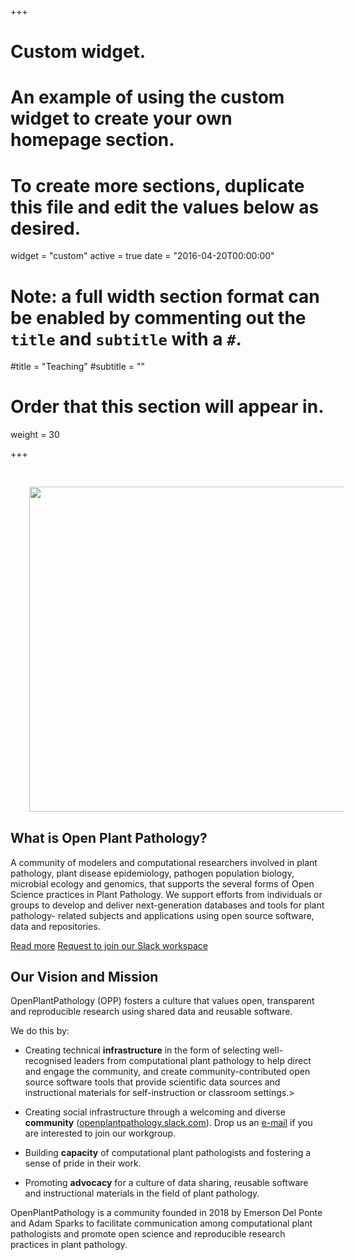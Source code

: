 +++
# Custom widget.
# An example of using the custom widget to create your own homepage section.
# To create more sections, duplicate this file and edit the values below as desired.
widget = "custom"
active = true
date = "2016-04-20T00:00:00"

# Note: a full width section format can be enabled by commenting out the `title` and `subtitle` with a `#`.
#title = "Teaching"
#subtitle = ""

# Order that this section will appear in.
weight = 30

+++

<img src = "/img/headers/opp-about.svg" width=520 align = left
style = "margin: 30px">

<h2> What is Open Plant Pathology?</h2>

<p>A community of modelers and computational researchers involved in plant
pathology, plant disease epidemiology, pathogen population biology, microbial
ecology and genomics, that supports the several forms of Open Science
practices in Plant Pathology. We support efforts from individuals or groups
to develop and deliver next-generation databases and tools for plant pathology-
related subjects and applications using open source software, data and
repositories.</p>

<p><a href="post/2018-01-08-first-post-community-call/" class="btn btn-primary
 btn-outline">Read more</a> <a href="mailto:openplantpathology@gmail.com"
 class="btn btn-primary btn-outline" subject= "Interested to join your Slack
Workgroup">Request to join our Slack workspace</a></p>

<h2>Our Vision and Mission</h2>

<p>OpenPlantPathology (OPP) fosters a culture that values open, transparent and
reproducible research using shared data and reusable software.</p>

<p>We do this by:</p>

<ul>
<li><p>Creating technical <strong>infrastructure</strong> in the form of
selecting well-recognised leaders from computational plant pathology to help
direct and engage the community, and create community-contributed open source
software tools that provide scientific data sources and instructional materials
for self-instruction or classroom settings.></p</li>

<li><p>Creating social infrastructure through a welcoming and diverse
<strong>community</strong> 
(<a href = "https://openplantpathology.slack.com" alt = "Open Plant Pathlogy Slack Workgroup" title = "Open Plant Pathology Slack Workgroup">openplantpathology.slack.com</a>).
Drop us an <a href = "mailto:openplantpathology@gmail.com" subject= "Interested
to join your Slack Workgroup">e-mail</a> if you are interested to join our
workgroup.</p></li>

<li><p>Building <strong>capacity</strong> of computational plant pathologists and
fostering a sense of pride in their work.</p></li>

<li><p>Promoting <strong>advocacy</strong> for a culture of data sharing, reusable
software and instructional materials in the field of plant pathology.</p></li>
</ul>

<p>OpenPlantPathology is a community founded in 2018 by Emerson Del Ponte and
Adam Sparks to facilitate communication among computational plant pathologists
and promote open science and reproducible research practices in plant
pathology.</p>
